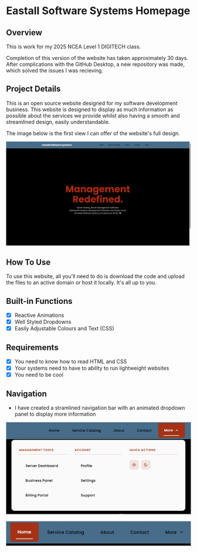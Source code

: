 # Eastall Software Systems Homepage

## Overview

This is work for my 2025 NCEA Level 1 DIGITECH class.

Completion of this version of the website has taken approximately 30 days. After complications with the GitHub Desktop, a new repository was made, which solved the issues I was recieving.

## Project Details

This is an open source website designed for my software development business. This website is designed to display as much information as possible about the services we provide whilst also having a smooth and streamlined design, easily understandable.

The image below is the first view I can offer of the website's full design.

![home1](/github-assets/home.jpg)

## How To Use

To use this website, all you'll need to do is download the code and upload the files to an active domain or host it locally. It's all up to you.

## Built-in Functions

- [x] Reactive Animations
- [x] Well Styled Dropdowns
- [x] Easily Adjustable Colours and Text (CSS)

## Requirements

- [x] You need to know how to read HTML and CSS
- [x] Your systems need to have to ability to run lightweight websites
- [x] You need to be cool

## Navigation

- I have created a stramlined navigation bar with an animated dropdown panel to display more information

![navigation1](/github-assets/navigation.jpg)

![navigation2](/github-assets/navigation2.jpg)
